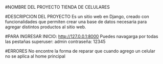 #NOMBRE DEL PROYECTO
TIENDA DE CELULARES

#DESCRIPCION DEL PROYECTO
Es un sitio web en Django, creado con funcionalidades que permiten crear una base de datos necesaria para agregar distintos productos al sitio web.

#PARA INGRESAR
INICIO: http://127.0.0.1:8000
Puedes navagarga por todas las pestañas
superuser: admin
contraseña: 12345

#ERRORES
No encontre la forma de reparar que cuando agrego un celular no se aplica al home principal



